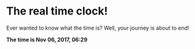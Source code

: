 # The real time clock!

Ever wanted to know what the time is? Well, your journey is about to end!

**The time is Nov 06, 2017, 06:29**